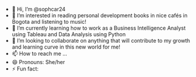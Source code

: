 - 👋 Hi, I’m @sophcar24
- 👀 I’m interested in reading personal development books in nice cafés in Bogota and listening to music!
- 🌱 I’m currently learning how to work as a Business Intelligence Analyst using Tableau and Data Analysis using Python
- 💞️ I’m looking to collaborate on anything that will contribute to my growth and learning curve in this new world for me!
- 📫 How to reach me ...
- 😄 Pronouns: She/her
- ⚡ Fun fact: 

<!---
sophcar24/sophcar24 is a ✨ special ✨ repository because its `README.md` (this file) appears on your GitHub profile.
You can click the Preview link to take a look at your changes.
--->
